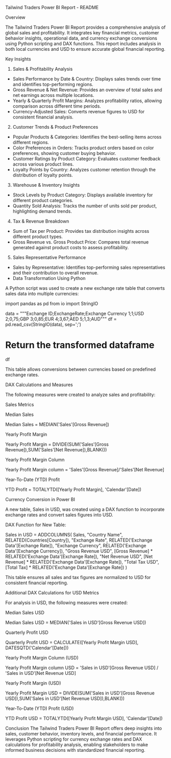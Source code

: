 Tailwind Traders Power BI Report - README

Overview

The Tailwind Traders Power BI Report provides a comprehensive analysis of global sales and profitability. It integrates key financial metrics, customer behavior insights, operational data, and currency exchange conversions using Python scripting and DAX functions. This report includes analysis in both local currencies and USD to ensure accurate global financial reporting.

Key Insights

1. Sales & Profitability Analysis
- Sales Performance by Date & Country: Displays sales trends over time and identifies top-performing regions.
- Gross Revenue & Net Revenue: Provides an overview of total sales and net earnings across multiple locations.
- Yearly & Quarterly Profit Margins: Analyzes profitability ratios, allowing comparison across different time periods.
- Currency-Adjusted Sales: Converts revenue figures to USD for consistent financial analysis.

2. Customer Trends & Product Preferences

- Popular Products & Categories: Identifies the best-selling items across different regions.
- Color Preferences in Orders: Tracks product orders based on color preferences, showing customer buying behavior.
- Customer Ratings by Product Category: Evaluates customer feedback across various product lines.
- Loyalty Points by Country: Analyzes customer retention through the distribution of loyalty points.

3. Warehouse & Inventory Insights

- Stock Levels by Product Category: Displays available inventory for different product categories.
- Quantity Sold Analysis: Tracks the number of units sold per product, highlighting demand trends.

4. Tax & Revenue Breakdown

- Sum of Tax per Product: Provides tax distribution insights across different product types.
- Gross Revenue vs. Gross Product Price: Compares total revenue generated against product costs to assess profitability.

5. Sales Representative Performance

- Sales by Representative: Identifies top-performing sales representatives and their contribution to overall revenue.
- Data Transformation Using Python

A Python script was used to create a new exchange rate table that converts sales data into multiple currencies:

import pandas as pd 
from io import StringIO

data = """Exchange ID;ExchangeRate;Exchange Currency
1;1;USD
2;0,75;GBP
3;0,85;EUR
4;3,67;AED
5;1,3;AUD"""
df = pd.read_csv(StringIO(data), sep=';')

# Return the transformed dataframe
df

This table allows conversions between currencies based on predefined exchange rates.

DAX Calculations and Measures

The following measures were created to analyze sales and profitability:

Sales Metrics

Median Sales

Median Sales = MEDIAN('Sales'[Gross Revenue])

Yearly Profit Margin

Yearly Profit Margin = DIVIDE(SUM('Sales'[Gross Revenue]),SUM('Sales'[Net Revenue]),BLANK())

Yearly Profit Margin Column

Yearly Profit Margin column = 'Sales'[Gross Revenue]/'Sales'[Net Revenue]

Year-To-Date (YTD) Profit

YTD Profit = TOTALYTD([Yearly Profit Margin], 'Calendar'[Date])

Currency Conversion in Power BI

A new table, Sales in USD, was created using a DAX function to incorporate exchange rates and convert sales figures into USD.

DAX Function for New Table:

Sales in USD = ADDCOLUMNS(
    Sales, 
    "Country Name", RELATED(Countries[Country]), 
    "Exchange Rate", RELATED('Exchange Data'[Exchange Rate]), 
    "Exchange Currency", RELATED('Exchange Data'[Exchange Currency]), 
    "Gross Revenue USD", [Gross Revenue] * RELATED('Exchange Data'[Exchange Rate]), 
    "Net Revenue USD", [Net Revenue] * RELATED('Exchange Data'[Exchange Rate]), 
    "Total Tax USD", [Total Tax] * RELATED('Exchange Data'[Exchange Rate])
)

This table ensures all sales and tax figures are normalized to USD for consistent financial reporting.

Additional DAX Calculations for USD Metrics

For analysis in USD, the following measures were created:

Median Sales USD

Median Sales USD = MEDIAN('Sales in USD'[Gross Revenue USD])

Quarterly Profit USD

Quarterly Profit USD = CALCULATE([Yearly Profit Margin USD], DATESQTD('Calendar'[Date]))

Yearly Profit Margin Column (USD)

Yearly Profit Margin column USD = 'Sales in USD'[Gross Revenue USD] / 'Sales in USD'[Net Revenue USD]

Yearly Profit Margin (USD)

Yearly Profit Margin USD = DIVIDE(SUM('Sales in USD'[Gross Revenue USD]),SUM('Sales in USD'[Net Revenue USD]),BLANK())

Year-To-Date (YTD) Profit (USD)

YTD Profit USD = TOTALYTD([Yearly Profit Margin USD], 'Calendar'[Date]) 

Conclusion
The Tailwind Traders Power BI Report offers deep insights into sales, customer behavior, inventory levels, and financial performance. It leverages Python scripting for currency exchange rates and DAX calculations for profitability analysis, enabling stakeholders to make informed business decisions with standardized financial reporting.
